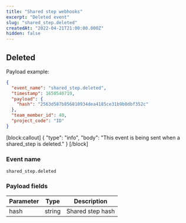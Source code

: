```yaml
---
title: "Shared step webhooks"
excerpt: "Deleted event"
slug: "shared_step.deleted"
createdAt: "2022-04-21T21:00:00.000Z"
hidden: false
---
```


## Deleted

Payload example:

```json
{
  "event_name": "shared_step.deleted",
  "timestamp": 1650540719,
  "payload": {
    "hash": "2563d587b856810934dea4185ce31b9b0dbf352c"
  },
  "team_member_id": 40,
  "project_code": "ID"
}
```
[block:callout]
{
  "type": "info",
  "body": "This event is being sent when a shared_step is deleted."
}
[/block]

### Event name

`shared_step.deleted`

### Payload fields

| Parameter | Type   | Description      |
|-----------|--------|------------------|
| hash      | string | Shared step hash |
